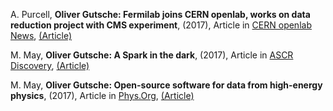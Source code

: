 <!--#ref-Gutsche:2017aac-->
A. Purcell, **Oliver Gutsche: Fermilab joins
CERN openlab, works on data reduction project with CMS experiment**,
(2017), Article in [CERN openlab News](http://openlab.cern/news),
[(Article)](http://openlab.cern/news/fermilab-joins-cern-openlab-works-?data-reduction?-project-cms-experiment-0)

<!--#ref-Gutsche:2017aaa-->
M. May, **Oliver Gutsche: A Spark in the
dark**, (2017), Article in [ASCR
Discovery](http://ascr-discovery.science.doe.gov),
[(Article)](http://ascr-discovery.science.doe.gov/2017/10/a-spark-in-the-dark/)

<!--#ref-Gutsche:2017aab-->
M. May, **Oliver Gutsche: Open-source software
for data from high-energy physics**, (2017), Article in
[Phys.Org](https://phys.org),
[(Article)](https://phys.org/news/2017-10-open-source-software-high-energy-physics.html)
